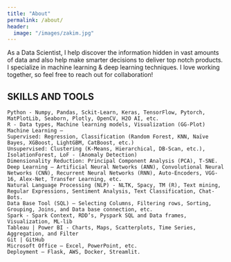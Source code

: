 ```yaml
---
title: "About"
permalink: /about/
header:
  image: "/images/zakim.jpg"
---
```


As a Data Scientist, I help discover the information hidden in vast amounts of data and also help make smarter decisions to deliver top notch products. I specialize in machine learning & deep learning techniques. I love working together, so feel free to reach out for collaboration!

## SKILLS AND TOOLS

	Python - Numpy, Pandas, Sckit-Learn, Keras, TensorFlow, Pytorch, MatPlotLib, Seaborn, Plotly, OpenCV, H2O AI, etc.
	R - Data types, Machine learning models, Visualization (GG-Plot)
	Machine Learning – 
    Supervised: Regression, Classification (Random Forest, KNN, Naïve Bayes, XGBoost, LightGBM, CatBoost, etc.)
    Unsupervised: Clustering (K-Means, Hierarchical, DB-Scan, etc.), IsolationForest, LoF - (Anomaly Detection)
    Dimensionality Reduction: Principal Component Analysis (PCA), T-SNE.	
	Deep Learning – Artificial Neural Networks (ANN), Convolutional Neural Networks (CNN), Recurrent Neural Networks (RNN), Auto-Encoders, VGG-16, Alex-Net, Transfer Learning, etc.
	Natural Language Processing (NLP) - NLTK, Spacy, TM (R), Text mining, Regular Expressions, Sentiment Analysis, Text Classification, Chat-Bots.
	Data Base Tool (SQL) – Selecting Columns, Filtering rows, Sorting, Grouping, Joins, and Data base connection, etc.
	Spark - Spark Context, RDD’s, Pyspark SQL and Data frames, Visualization, ML-lib
	Tableau | Power BI - Charts, Maps, Scatterplots, Time Series, Aggregation, and Filter
	Git | GitHub
	Microsoft Office – Excel, PowerPoint, etc.
	Deployment – Flask, AWS, Docker, Streamlit.

